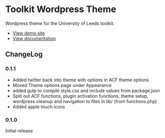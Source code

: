Toolkit Wordpress Theme
=======================

Wordpress theme for the University of Leeds toolkit.

 * [View demo site](http://leeds.wpengine.com/toolkit/)
 * [View documentation](http://toolkit.leeds.ac.uk/)

ChangeLog
---------

### 0.1.1

 * Added twitter back into theme with options in ACF theme options
 * Moved Theme options page under Appearance
 * added gulp to compile style.css and include values from package.json
 * Split out ACF functions, plugin activation functions, theme setup, wordpress cleanup and navigation to files in lib/ (from functions.php)
 * Added apple touch icons

### 0.1.0

Initial release